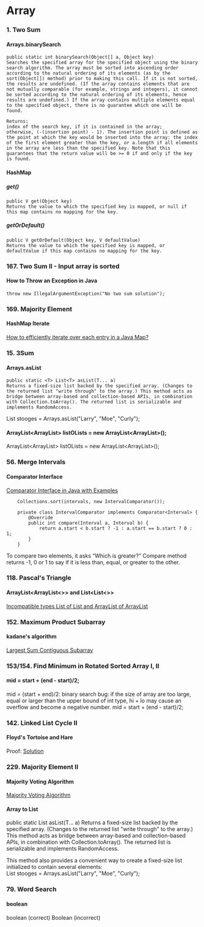 # Array

### 1. Two Sum
#### Arrays.binarySearch
```
public static int binarySearch(Object[] a, Object key)
Searches the specified array for the specified object using the binary search algorithm. The array must be sorted into ascending order according to the natural ordering of its elements (as by the sort(Object[]) method) prior to making this call. If it is not sorted, the results are undefined. (If the array contains elements that are not mutually comparable (for example, strings and integers), it cannot be sorted according to the natural ordering of its elements, hence results are undefined.) If the array contains multiple elements equal to the specified object, there is no guarantee which one will be found.  

Returns:
index of the search key, if it is contained in the array;   
otherwise, (-(insertion point) - 1). The insertion point is defined as the point at which the key would be inserted into the array: the index of the first element greater than the key, or a.length if all elements in the array are less than the specified key. Note that this guarantees that the return value will be >= 0 if and only if the key is found.  

```

#### HashMap
##### get()
```
public V get(Object key)  
Returns the value to which the specified key is mapped, or null if this map contains no mapping for the key.
```

##### getOrDefault()
```
public V getOrDefault(Object key, V defaultValue)   
Returns the value to which the specified key is mapped, or defaultValue if this map contains no mapping for the key.
```

### 167. Two Sum II - Input array is sorted  
#### How to Throw an Exception in Java  

```
throw new IllegalArgumentException("No two sum solution");
```

### 169. Majority Element  
#### HashMap Iterate
[How to efficiently iterate over each entry in a Java Map?](https://stackoverflow.com/questions/46898/how-to-efficiently-iterate-over-each-entry-in-a-java-map)  


### 15. 3Sum
#### Arrays.asList
```
public static <T> List<T> asList(T... a)
Returns a fixed-size list backed by the specified array. (Changes to the returned list "write through" to the array.) This method acts as bridge between array-based and collection-based APIs, in combination with Collection.toArray(). The returned list is serializable and implements RandomAccess.
```
List<String> stooges = Arrays.asList("Larry", "Moe", "Curly");
  
#### ArrayList<ArrayList<String>> listOLists = new ArrayList<ArrayList<String>>();
ArrayList<ArrayList<String>> listOLists = new ArrayList<ArrayList<String>>();  
    
### 56. Merge Intervals  
####  Comparator<T> Interface
[Comparator Interface in Java with Examples](https://www.geeksforgeeks.org/comparator-interface-java/)     
  
```
    Collections.sort(intervals, new IntervalComparator());  
  
    private class IntervalComparator implements Comparator<Interval> {
        @Override
        public int compare(Interval a, Interval b) {
            return a.start < b.start ? -1 : a.start == b.start ? 0 : 1;
        }
    }

```  
To compare two elements, it asks “Which is greater?” Compare method returns -1, 0 or 1 to say if it is less than, equal, or greater to the other.  


### 118. Pascal's Triangle
#### ArrayList<ArrayList<>> and List<List<>>
[Incompatible types List of List and ArrayList of ArrayList](https://stackoverflow.com/questions/24796273/incompatible-types-list-of-list-and-arraylist-of-arraylist)   


### 152. Maximum Product Subarray  
#### kadane's algorithm  
[Largest Sum Contiguous Subarray](https://www.geeksforgeeks.org/largest-sum-contiguous-subarray/)  


### 153/154. Find Minimum in Rotated Sorted Array I, II
#### mid = start + (end - start)/2; 
mid = (start + end)/2: binary search bug: if the size of array are too large, equal or larger than the upper bound of int type, hi + lo may cause an overflow and become a negative number. mid = start + (end - start)/2;   


### 142. Linked List Cycle II  
#### Floyd's Tortoise and Hare
Proof: [Solution](https://leetcode.com/problems/linked-list-cycle-ii/solution/)  

### 229. Majority Element II 
#### Majority Voting Algorithm  
[Majority Voting Algorithm](https://gregable.com/2013/10/majority-vote-algorithm-find-majority.html)    

#### Array to List
public static <T> List<T> asList(T... a)
Returns a fixed-size list backed by the specified array. (Changes to the returned list "write through" to the array.) This method acts as bridge between array-based and collection-based APIs, in combination with Collection.toArray(). The returned list is serializable and implements RandomAccess.  
  
This method also provides a convenient way to create a fixed-size list initialized to contain several elements:   
List<String> stooges = Arrays.asList("Larry", "Moe", "Curly");
  
### 79. Word Search  
#### boolean
boolean (correct)
Boolean (incorrect)  


